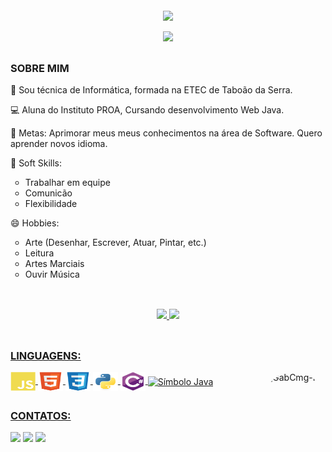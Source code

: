 <!--
**GabiCmg/GabiCmg** is a ✨ _special_ ✨ repository because its `README.md` (this file) appears on your GitHub profile.

Here are some ideas to get you started:

- 🔭 I’m currently working on ...
- 🌱 I’m currently learning ...
- 👯 I’m looking to collaborate on ...
- 🤔 I’m looking for help with ...
- 💬 Ask me about ...
- 📫 How to reach me: ...
- 😄 Pronouns: ...
- ⚡ Fun fact: ...
-->

##
##

<!--APRESENTAÇÃO-->

<div align=center>
  
  <br>
  
  <p align="center">
    <img src="https://readme-typing-svg.herokuapp.com/?lines=Hello,+World!+<3&font=Fira%10Code&center=true&width=800&height=30%22%3E&color=FC6D95">
  </p>
  
  <p align="center">
    <img src="https://readme-typing-svg.herokuapp.com/?lines=Me+chamo+Gabriela+Camargo.+Seja+Bem+Vindo+ao+meu+perfil!&font=Fira%10Code&center=true&width=800&height=30%22%3E&color=FC6D95">
  </p>
            
</div>

##
##


<!--SOBRE MIM-->

<div>
  <h3>SOBRE MIM</h3>
  <p> 🌱 Sou técnica de Informática, formada na ETEC de Taboão da Serra.</p>
  <p> 💻 Aluna do Instituto PROA, Cursando desenvolvimento Web Java. </p>
  <p> 💜 Metas: Aprimorar meus meus conhecimentos na área de Software. Quero aprender novos idioma.</p>
  <p> 🤔 Soft Skills:</p>
  <ul style="list-style-type: circle">
      <li>Trabalhar em equipe</li>
      <li>Comunicão</li>
      <li>Flexibilidade</li>
  </ul>
  <p> 😄 Hobbies: </p>
    <ul style="list-style-type: circle">
      <li>Arte (Desenhar, Escrever, Atuar, Pintar, etc.)</li>
      <li>Leitura</li>
      <li>Artes Marciais</li>
      <li>Ouvir Música</li>
  </ul>
</div>

<!-- Linha -->
  
  ##

<br>

<!-- INFORMAÇÕES GITHUB -->

<!-- Mudar Nick: GabiCmg - Mudar tema (theme): Dracula/Dark/etc -->
<div align="center">
  <a href="https://github.com/GabiCmg">
  <img height="160em" src="https://github-readme-stats.vercel.app/api?username=GabiCmg&show_icons=true&theme=dracula&include_all_commits=true&count_private=true"/>
  <img height="160em" src="https://github-readme-stats.vercel.app/api/top-langs/?username=GabiCmg&layout=compact&langs_count=7&theme=dracula"/>
</div>

 <br> 
  
<!-- Linha -->
  
  ##
  
<!-- LINGUAGENS QUE CONHEÇO -->
  
<div style="display: inline_block">
  <h3>LINGUAGENS:</h3>
  <img align="center" alt="Símbolo JavaScript" height="30" width="40" src="https://raw.githubusercontent.com/devicons/devicon/master/icons/javascript/javascript-plain.svg">
  <img align="center" alt="Símbolo HTML" height="30" width="40" src="https://raw.githubusercontent.com/devicons/devicon/master/icons/html5/html5-original.svg">
  <img align="center" alt="Símbolo CSS" height="30" width="40" src="https://raw.githubusercontent.com/devicons/devicon/master/icons/css3/css3-original.svg">
  <img align="center" alt="Símbolo Python" height="30" width="40" src="https://raw.githubusercontent.com/devicons/devicon/master/icons/python/python-original.svg">
  <img align="center" alt="Símbolo Csharp" height="30" width="40" src="https://raw.githubusercontent.com/devicons/devicon/master/icons/csharp/csharp-original.svg">
  <img align="center" alt="Símbolo Java" height="30" width="40" src="https://cdn.jsdelivr.net/gh/devicons/devicon/icons/java/java-original.svg" />
  <!-- Mais Icons: https://devicon.dev/ -->
  <img align="right" alt="GabCmg-Pic" height="150" style="border-radius:50px;" src="https://i.pinimg.com/originals/0b/9a/4d/0b9a4d4abd9c024f363c646a267f80d4.gif">
</div>
 
<!-- Linha -->
  
  ##
  
<!-- CONTATOS -->
  
<div> 
  <h3>CONTATOS:</h3>
  <!-- https://dev.to/envoy_/150-badges-for-github-pnk -->
  <!-- https://shields.io/ -->
  <a href="https://www.instagram.com/gabicamaroli/" target="_blank"><img src="https://img.shields.io/badge/-Instagram-%23E4405F?style=for-the-badge&logo=instagram&logoColor=white" target="_blank"></a>
  <a href = "mailto:gabriela.camaroli@gmail.com"><img src="https://img.shields.io/badge/-Gmail-%23333?style=for-the-badge&logo=gmail&logoColor=white" target="_blank"></a>
  <a href="https://www.linkedin.com/in/gabriela-c-oliveira-4b7078232/" target="_blank"><img src="https://img.shields.io/badge/-LinkedIn-%230077B5?style=for-the-badge&logo=linkedin&logoColor=white" target="_blank"></a> 
 
</div>

